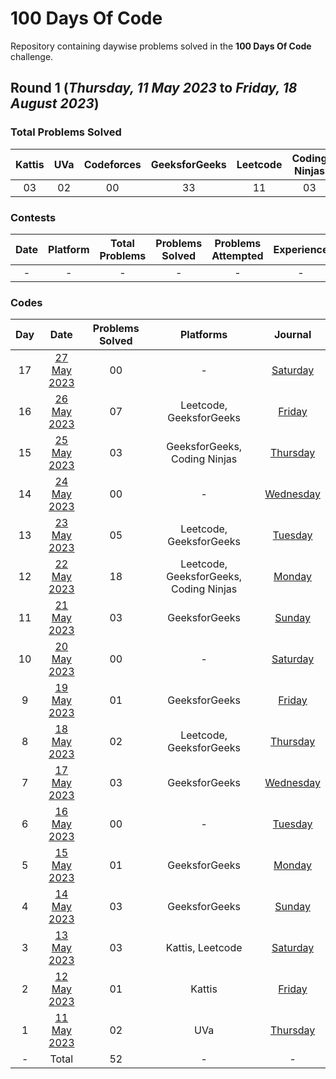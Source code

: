 # 100 Days Of Code

Repository containing daywise problems solved in the **100 Days Of Code** challenge.

## Round 1 (_Thursday, 11 May 2023_ to _Friday, 18 August 2023_)

### Total Problems Solved

| Kattis | UVa | Codeforces | GeeksforGeeks | Leetcode | Coding Ninjas | Total |
| :----: | :-: | :--------: | :-----------: | :------: | :-----------: | :---: |
|   03   | 02  |     00     |      33       |    11    |      03       |  52   |

### Contests

| Date | Platform | Total Problems | Problems Solved | Problems Attempted | Experience |
| :--: | :------: | :------------: | :-------------: | :----------------: | :--------: |
|  -   |    -     |       -        |        -        |         -          |     -      |

### Codes

| Day |                  Date                  | Problems Solved |               Platforms                |                       Journal                       |
| :-: | :------------------------------------: | :-------------: | :------------------------------------: | :-------------------------------------------------: |
| 17  | [27 May 2023](/Day%2017%20-%20270523)  |       00        |                   -                    | [Saturday](https://priyanshusharma.dev/wed-270523)  |
| 16  | [26 May 2023](/Day%20016%20-%20260523) |       07        |        Leetcode, GeeksforGeeks         |  [Friday](https://priyanshusharma.dev/fri-260523)   |
| 15  | [25 May 2023](/Day%2015%20-%20250523)  |       03        |      GeeksforGeeks, Coding Ninjas      | [Thursday](https://priyanshusharma.dev/thu-250523)  |
| 14  | [24 May 2023](/Day%2014%20-%20240523)  |       00        |                   -                    | [Wednesday](https://priyanshusharma.dev/wed-240523) |
| 13  | [23 May 2023](/Day%2013%20-%20230523)  |       05        |        Leetcode, GeeksforGeeks         |  [Tuesday](https://priyanshusharma.dev/tue-230523)  |
| 12  | [22 May 2023](/Day%2012%20-%20220523)  |       18        | Leetcode, GeeksforGeeks, Coding Ninjas |  [Monday](https://priyanshusharma.dev/mon-220523)   |
| 11  | [21 May 2023](/Day%2011%20-%20210523)  |       03        |             GeeksforGeeks              |  [Sunday](https://priyanshusharma.dev/sun-210523)   |
| 10  | [20 May 2023](/Day%2010%20-%20200523)  |       00        |                   -                    | [Saturday](https://priyanshusharma.dev/sat-200523)  |
|  9  | [19 May 2023](/Day%2009%20-%20190523)  |       01        |             GeeksforGeeks              |  [Friday](https://priyanshusharma.dev/fri-190523)   |
|  8  | [18 May 2023](/Day%2008%20-%20180523)  |       02        |        Leetcode, GeeksforGeeks         | [Thursday](https://priyanshusharma.dev/thu-180523)  |
|  7  | [17 May 2023](/Day%2007%20-%20170523)  |       03        |             GeeksforGeeks              | [Wednesday](https://priyanshusharma.dev/wed-170523) |
|  6  | [16 May 2023](/Day%2006%20-%20160523)  |       00        |                   -                    |  [Tuesday](https://priyanshusharma.dev/tue-160523)  |
|  5  | [15 May 2023](/Day%2005%20-%20150523)  |       01        |             GeeksforGeeks              |  [Monday](https://priyanshusharma.dev/mon-150523)   |
|  4  | [14 May 2023](/Day%2004%20-%20140523)  |       03        |             GeeksforGeeks              |  [Sunday](https://priyanshusharma.dev/sun-140523)   |
|  3  | [13 May 2023](/Day%2003%20-%20130523)  |       03        |            Kattis, Leetcode            | [Saturday](https://priyanshusharma.dev/sat-130523)  |
|  2  | [12 May 2023](/Day%2002%20-%20120523)  |       01        |                 Kattis                 |  [Friday](https://priyanshusharma.dev/fri-120523)   |
|  1  | [11 May 2023](/Day%2001%20-%20110523)  |       02        |                  UVa                   | [Thursday](https://priyanshusharma.dev/thu-110523)  |
|  -  |                 Total                  |       52        |                   -                    |                          -                          |
